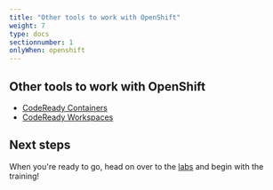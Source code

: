 ```yaml
---
title: "Other tools to work with OpenShift"
weight: 7
type: docs
sectionnumber: 1
onlyWhen: openshift
---
```


## Other tools to work with OpenShift

* [CodeReady Containers](https://developers.redhat.com/products/codeready-containers/overview)
* [CodeReady Workspaces](https://developers.redhat.com/products/codeready-workspaces/overview)


## Next steps

When you're ready to go, head on over to the [labs](../../docs/) and begin with the training!
